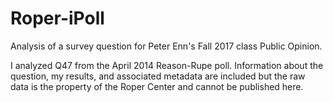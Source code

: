 # Roper-iPoll
Analysis of a survey question for Peter Enn's Fall 2017 class Public Opinion.

I analyzed Q47 from the April 2014 Reason-Rupe poll. Information about the question,
 my results, and associated metadata are included but the raw data is the
 property of the Roper Center and cannot be published here.
